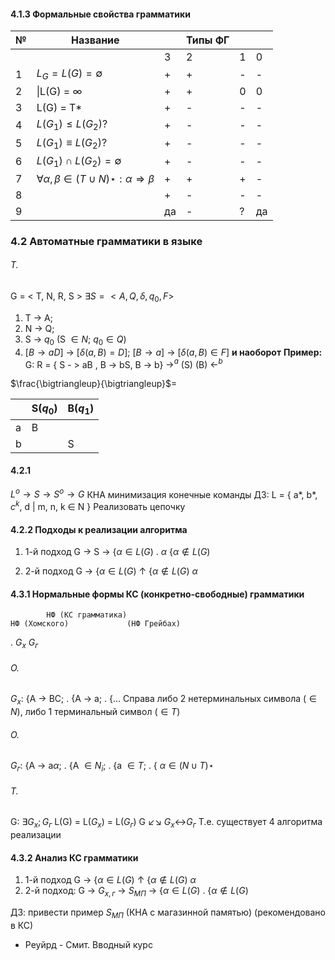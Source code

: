 #### 4.1.3 Формальные свойства грамматики

| №   | Название                                                              |     | Типы ФГ |     |     |
| --- | --------------------------------------------------------------------- | --- | ------- | --- | --- |
|     |                                                                       | 3   | 2       | 1   | 0   |
| 1   | $L_G = L(G) = \emptyset$                                              | +   | +       | -   | -   |
| 2   | \|L(G) = $\infty$                                                     | +   | +       | 0   | 0   |
| 3   | L(G) = T*                                                             | +   | -       | -   | -   |
| 4   | $L(G_1) \leq L(G_2)$?                                                 | +   | -       | -   | -   |
| 5   | $L(G_1) \equiv L(G_2)$?                                               | +   | -       | -   | -   |
| 6   | $L(G_1) \cap L(G_2) = \emptyset$                                      | +   | -       | -   | -   |
| 7   | $\forall \alpha, \beta \in (T \cup N)\star: \alpha \Rightarrow \beta$ | +   | +       | +   | -   |
| 8   |                                                                       | +   | -       | -   | -   |
| 9   |                                                                       | да  | -       | ?   | да  |
### 4.2 Автоматные грамматики в языке
###### T.
G = < T, N, R, S >
$\exists S = <A, Q, \delta, q_0, F >$
1) T -> A;
2) N -> Q;
3) S -> $q_0$ (S $\in N$; $q_0 \in Q$)
4) $[B \rightarrow aD]$ -> $[\delta(a, B) = D]$;
 $[B \rightarrow a]$ -> $[\delta(a, B) \in F]$
 __и наоборот__
__Пример:__ G:  R = { S - > aB ,
			B -> bS,
			B -> b}
	$\rightarrow^a$
(S)           (B)
	$\leftarrow^b$

$\frac{\bigtriangleup}{\bigtriangleup}$=

|     | S($q_0$) | B($q_1$) |
| --- | -------- | -------- |
| a   | B        |          |
| b   |          | S        |
#### 4.2.1 
$L^o \rightarrow S \rightarrow S^o \rightarrow G$
 КНА          минимизация  конечные команды
ДЗ: L = { a*, b*, $c^k$, d | m, n, k $\in$ N }
Реализовать цепочку
#### 4.2.2 Подходы к реализации алгоритма
1) 1-й подход
G -> S -> {$\alpha \in L(G)$
.       $\alpha$     {$\alpha \notin L(G)$

2) 2-й подход
G -> {$\alpha \in L(G)$
$\uparrow$      {$\alpha \notin L(G)$
$\alpha$

#### 4.3.1 Нормальные формы КС (конкретно-свободные) грамматики

			НФ (КС грамматика)
	НФ (Хомского)             (НФ Грейбах)
.            $G_х$                                                  $G_г$

###### O.
$G_х$: {A -> BC;
.       {A -> a;
.       {...
Справа либо 2 нетерминальных символа ($\in N$), либо 1 терминальный символ ($\in T$)
###### O.
$G_г$: {A -> a$\alpha$;
.      {A $\in N_i$;
.      {a $\in T$;
.      { $\alpha \in (N \cup T)\star$

###### T.
G: $\exists G_х; G_г$
L(G) = L($G_х$) = L($G_г$)
	   G
	$\swarrow$$\searrow$
    $G_х$$\leftrightarrow$$G_г$
Т.е. существует 4 алгоритма реализации

#### 4.3.2 Анализ КС грамматики
1) 1-й подход
G -> {$\alpha \in L(G)$
$\uparrow$     {$\alpha \notin L(G)$
$\alpha$ 
2) 2-й подход:
G -> $G_{х, г}$ -> $S_{МП}$ -> {$\alpha \in L(G)$
.                                 {$\alpha \notin L(G)$

ДЗ: привести пример $S_{МП}$ (КНА с магазинной памятью) (рекомендовано в КС)
- Реуйрд - Смит. Вводный курс
